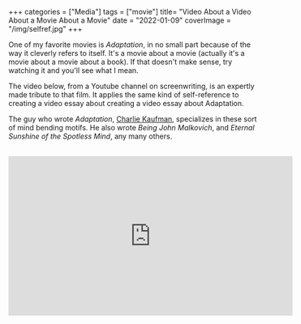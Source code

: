 +++
categories = ["Media"]
tags = ["movie"]
title= "Video About a Video About a Movie About a Movie"
date = "2022-01-09"
coverImage = "/img/selfref.jpg"
+++

One of my favorite movies is *Adaptation*, in no small part because of the way it cleverly refers to itself. It's a movie about a movie (actually it's a movie about a movie about a book). If that doesn't make sense, try watching it and you'll see what I mean.

<!--more-->

The video below, from a Youtube channel on screenwriting, is an expertly made tribute to that film. It applies the same kind of self-reference to creating a video essay about creating a video essay about Adaptation.

The guy who wrote *Adaptation*, [Charlie Kaufman](https://en.wikipedia.org/wiki/Charlie_Kaufman), specializes in these sort of mind bending motifs. He also wrote *Being John Malkovich*, and *Eternal Sunshine of the Spotless Mind*, any many others.

<br>

<iframe width="560" height="315" src="https://www.youtube.com/embed/bsEkGGc5_OU" title="YouTube video player" frameborder="0" allow="accelerometer; autoplay; clipboard-write; encrypted-media; gyroscope; picture-in-picture" allowfullscreen></iframe>

